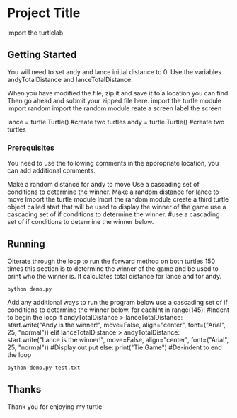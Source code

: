 # Project Title

import the turtlelab

## Getting Started

You will need to set andy and lance initial distance to 0.  Use the variables andyTotalDistance and lanceTotalDistance.

When you have modified the file, zip it and save it to a location you can find.  Then go ahead and submit your zipped file here.
import the turtle module
import random
import the random module
reate a screen
label the screen

lance = turtle.Turtle()     #create two turtles
andy = turtle.Turtle()      #create two turtles

### Prerequisites
You need to use the following comments in the appropriate location, you can add additional comments.

Make a random distance for andy to move
Use a cascading set of conditions to determine the winner.
Make a random distance for lance to move
Import the turtle module 
Imort the random module
create a third turtle object called start that will be used to display the winner of the game 
use a cascading set of if conditions to determine the winner.
#use a cascading set of if conditions to determine the winner below. 


## Running
Oiterate through the loop to run the forward method on both turtles 150 times
this section is to determine the winner of the game and be used to print who the winner is.  It calculates total distance for lance and for andy.

```
python demo.py
```

Add any additional ways to run the program below
use a cascading set of if conditions to determine the winner below. 
for eachInt in range(145):
    #Indent to begin the loop
    if andyTotalDistance > lanceTotalDistance:
        start.write("Andy is the winner!", move=False, align="center", font=("Arial", 25, "normal"))
    elif lanceTotalDistance > andyTotalDistance:
        start.write("Lance is the winner!", move=False, align="center", font=("Arial", 25, "normal"))
        #Display out put
    else: print("Tie Game")
    #De-indent to end the loop

```
python demo.py test.txt
```

## Thanks
Thank you for enjoying my turtle
